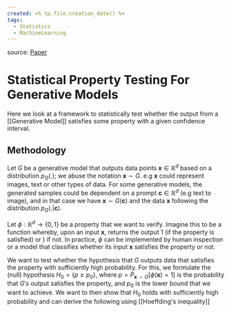 ```yaml
---
created: <% tp.file.creation_date() %>
tags:
  - Statistics
  - MachineLearning
---
```

source: [Paper](https://openreview.net/pdf?id=xmY_plRB15j)
# Statistical Property Testing For Generative Models

Here we look at a framework to statistically test whether the output from a [[Generative Model]] satisfies some property with a given confidence interval.

## Methodology

Let $G$ be a generative model that outputs data points $\boldsymbol{x} \in \mathbb{R}^d$ based on a distribution $p_{G}(.)$; we abuse the notation $\boldsymbol{x} \sim G$. e.g $\boldsymbol{x}$ could represent images, text or other types of data. For some generative models, the generated samples could be dependent on a prompt $\boldsymbol{c} \in \mathbb{R}^d$ (e.g text to image), and in that case we have $\boldsymbol{x} \sim G(\boldsymbol{c})$ and the data $\boldsymbol{x}$ following the distribution $p_G(.|\boldsymbol{c})$.

Let $\phi: \mathbb{R}^d \rightarrow \{0, 1\}$ be a property that we want to verify. Imagine this to be a function whereby, upon an input $\boldsymbol{x}$, returns the output 1 (if the property is satisfied) or ) if not. In practice, $\phi$ can be implemented by human inspection or a model that classifies whether its input $\boldsymbol{x}$ satisfies the property or not.

We want to test whether the hypothesis that $G$ outputs data that satisfies the property with sufficiently high probability. For this, we formulate the (null) hypothesis $H_0 = \{p \geq p_0\}$, where $p = P_{\boldsymbol{x} \sim G}[\phi(\boldsymbol{x}) = 1]$ is the probability that $G's$ output satisfies the property, and $p_0$ is the lower bound that we want to achieve. We want to then show that $H_0$ holds with sufficiently high probability and can derive the following using [[Hoeffding's inequality]]

